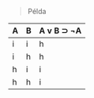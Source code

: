>Példa
>
| A   | B   | A v B ⊃ ¬A |
| --- | --- | ---------- |
| i   | i   | h          |
| i   | h   | h          |
| h   | i   | i          |
| h   | h   | i          |

